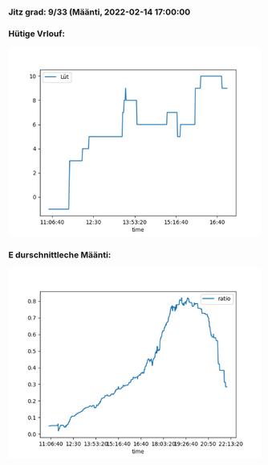 ### Jitz grad: 9/33 (Määnti, 2022-02-14 17:00:00

### Hütige Vrlouf:
![Graph](Today.png)

### E durschnittleche Määnti:
![Graph](Määnti.png)
